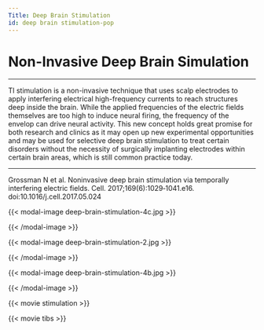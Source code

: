 ```yaml
---
Title: Deep Brain Stimulation
id: deep brain stimulation-pop
---
```

# Non-Invasive Deep Brain Simulation
---
TI stimulation is a non-invasive technique that uses scalp electrodes to apply interfering electrical high-frequency currents to reach structures deep inside the brain. While the applied frequencies of the electric fields themselves are too high to induce neural firing, the frequency of the envelop can drive neural activity. This new concept holds great promise for both research and clinics as it may open up new experimental opportunities and may be used for selective deep brain stimulation to treat certain disorders without the necessity of surgically implanting electrodes within certain brain areas, which is still common practice today.

---
Grossman N et al. Noninvasive deep brain stimulation via temporally interfering electric fields.  Cell. 2017;169(6):1029‐1041.e16. doi:10.1016/j.cell.2017.05.024

{{< modal-image deep-brain-stimulation-4c.jpg >}}

{{< /modal-image >}}

{{< modal-image deep-brain-stimulation-2.jpg >}}

{{< /modal-image >}}

{{< modal-image deep-brain-stimulation-4b.jpg >}}

{{< /modal-image >}}

{{< movie stimulation >}}

{{< movie tibs >}}
